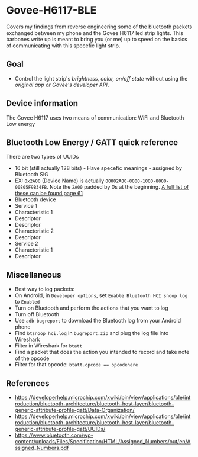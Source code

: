# Govee-H6117-BLE
Covers my findings from reverse engineering some of the bluetooth packets exchanged between my phone and the Govee H6117 led strip lights. This barbones write up is meant to bring you (or me) up to speed on the basics of communicating with this specefic light strip.

## Goal
- Control the light strip's _brightness, color, on/off state_ without using the _original app or Govee's developer API_.

## Device information
The Govee H6117 uses two means of communication: WiFi and Bluetooth Low energy

## Bluetooth Low Energy / GATT quick reference
There are two types of UUIDs
- 16 bit (still actually 128 bits) - Have specefic meanings - assigned by Bluetooth SIG
 - EX: `0x2A00` (Device Name) is actually `00002A00-0000-1000-8000-00805F9B34FB`. Note the `2A00` padded by 0s at the beginning. [A full list of these can be found page 61](https://www.bluetooth.com/wp-content/uploads/Files/Specification/HTML/Assigned_Numbers/out/en/Assigned_Numbers.pdf)
- Bluetooth device
 - Service 1
  - Characteristic 1
   - Descriptor
   - Descriptor
  - Characteristic 2
   - Descriptor
 - Service 2
  - Characteristic 1
   - Descriptor

## Miscellaneous
- Best way to log packets:
 - On Android, in `Developer options`, set `Enable Bluetooth HCI snoop log` to `Enabled`
 - Turn on Bluetooth and perform the actions that you want to log
 - Turn off Bluetooth
 - Use `adb bugreport` to download the Bluetooth log from your Android phone
 - Find `btsnoop_hci.log` in `bugreport.zip` and plug the log file into Wireshark
 - Filter in Wireshark for `btatt`
 - Find a packet that does the action you intended to record and take note of the opcode
 - Filter for that opcode: `btatt.opcode == opcodehere`

## References
- https://developerhelp.microchip.com/xwiki/bin/view/applications/ble/introduction/bluetooth-architecture/bluetooth-host-layer/bluetooth-generic-attribute-profile-gatt/Data-Organization/
- https://developerhelp.microchip.com/xwiki/bin/view/applications/ble/introduction/bluetooth-architecture/bluetooth-host-layer/bluetooth-generic-attribute-profile-gatt/UUIDs/
- https://www.bluetooth.com/wp-content/uploads/Files/Specification/HTML/Assigned_Numbers/out/en/Assigned_Numbers.pdf
